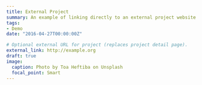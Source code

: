 ```yaml
---
title: External Project
summary: An example of linking directly to an external project website using "external_link".
tags:
- Demo
date: "2016-04-27T00:00:00Z"

# Optional external URL for project (replaces project detail page).
external_link: http://example.org
draft: true
image:
  caption: Photo by Toa Heftiba on Unsplash
  focal_point: Smart
---
```

